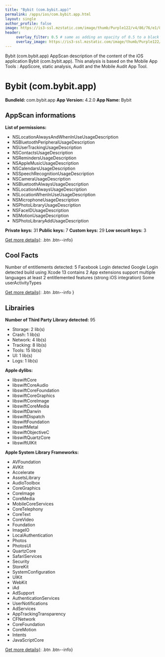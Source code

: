 ```yaml
---
title: "Bybit (com.bybit.app)"
permalink: /apps/ios/com.bybit.app.html
layout: single
author_profile: false
image: https://is3-ssl.mzstatic.com/image/thumb/Purple122/v4/86/76/e1/8676e1a1-89a0-bc77-6285-d3c962f26b48/AppIcon-0-0-1x_U007emarketing-0-0-0-7-0-0-sRGB-0-0-0-GLES2_U002c0-512MB-85-220-0-0.png/512x512bb.jpg
header: 
     overlay_filter: 0.5 # same as adding an opacity of 0.5 to a black background
     overlay_image: https://is3-ssl.mzstatic.com/image/thumb/Purple122/v4/86/76/e1/8676e1a1-89a0-bc77-6285-d3c962f26b48/AppIcon-0-0-1x_U007emarketing-0-0-0-7-0-0-sRGB-0-0-0-GLES2_U002c0-512MB-85-220-0-0.png/512x512bb.jpg
---
```

Bybit (com.bybit.app) AppScan description of the content of the iOS application Bybit (com.bybit.app). This analysis is based on the Mobile App Tools : AppScore, static analysis, Audit and the Mobile Audit App Tool.

# Bybit (com.bybit.app)

**BundleId:** com.bybit.app
**App Version:** 4.2.0
**App Name:** Bybit


## AppScan informations 

**List of permissions:** 
- NSLocationAlwaysAndWhenInUseUsageDescription
- NSBluetoothPeripheralUsageDescription
- NSUserTrackingUsageDescription
- NSContactsUsageDescription
- NSRemindersUsageDescription
- NSAppleMusicUsageDescription
- NSCalendarsUsageDescription
- NSSpeechRecognitionUsageDescription
- NSCameraUsageDescription
- NSBluetoothAlwaysUsageDescription
- NSLocationAlwaysUsageDescription
- NSLocationWhenInUseUsageDescription
- NSMicrophoneUsageDescription
- NSPhotoLibraryUsageDescription
- NSFaceIDUsageDescription
- NSMotionUsageDescription
- NSPhotoLibraryAddUsageDescription
  
  
**Private keys:** 31
**Public keys:** 7
**Custom keys:** 29
**Low securit keys:** 3
  
[Get more details](/pricing.html){: .btn .btn--info}

## Cool Facts

Number of entitlements detected: 5
Facebook Login detected
Google Login detected
build using Xcode 13
contains 2 App extensions
support multiple languages
at least 2 entitlemented features (strong iOS integration)
Some userActivityTypes
  
[Get more details](/pricing.html){: .btn .btn--info }

## Librairies 
**Number of Third Party Library detected:** 95
- Storage: 2 lib(s)
- Crash: 1 lib(s)
- Network: 4 lib(s)
- Tracking: 8 lib(s)
- Tools: 15 lib(s)
- UI: 1 lib(s)
- Logs: 1 lib(s)


**Apple dylibs:**
- libswiftCore
- libswiftCoreAudio
- libswiftCoreFoundation
- libswiftCoreGraphics
- libswiftCoreImage
- libswiftCoreMedia
- libswiftDarwin
- libswiftDispatch
- libswiftFoundation
- libswiftMetal
- libswiftObjectiveC
- libswiftQuartzCore
- libswiftUIKit


**Apple System Library Frameworks:**
- AVFoundation
- AVKit
- Accelerate
- AssetsLibrary
- AudioToolbox
- CoreGraphics
- CoreImage
- CoreMedia
- MobileCoreServices
- CoreTelephony
- CoreText
- CoreVideo
- Foundation
- ImageIO
- LocalAuthentication
- Photos
- PhotosUI
- QuartzCore
- SafariServices
- Security
- StoreKit
- SystemConfiguration
- UIKit
- WebKit
- iAd
- AdSupport
- AuthenticationServices
- UserNotifications
- AdServices
- AppTrackingTransparency
- CFNetwork
- CoreFoundation
- CoreMotion
- Intents
- JavaScriptCore


  
[Get more details](/pricing.html){: .btn .btn--info}


